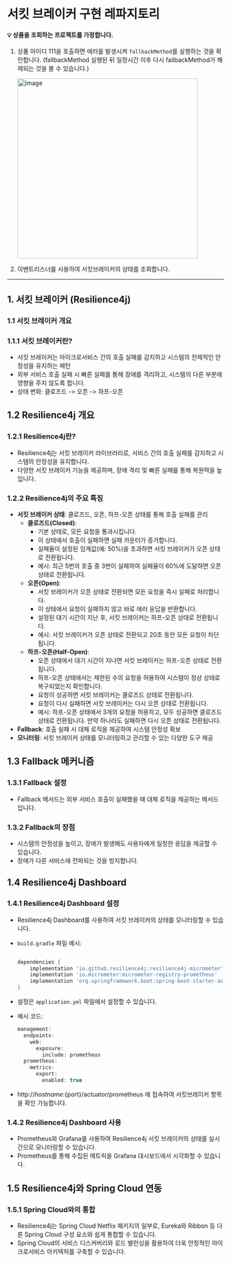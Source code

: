 
# 서킷 브레이커 구현 레파지토리

#### 💡 상품을 조회하는 프로젝트를 가정합니다.
1. 상품 아이디 111을 호출하면 에러를 발생시켜 `fallbackMethod`를 실행하는 것을 확인합니다.
   (fallbackMethod 실행된 뒤 일정시간 이후 다시 failbackMethod가 해제되는 것을 볼 수 있습니다.) 

    <img width="419" alt="image" src="https://github.com/user-attachments/assets/b90c1c5a-1281-4ca6-a076-8b29fa3d54c1">

3. 이벤트리스너를 사용하여 서킷브레이커의 상태를 조회합니다.

---

## 1. 서킷 브레이커 (Resilience4j)

### 1.1 서킷 브레이커 개요

### 1.1.1 서킷 브레이커란?

- 서킷 브레이커는 마이크로서비스 간의 호출 실패를 감지하고 시스템의 전체적인 안정성을 유지하는 패턴
- 외부 서비스 호출 실패 시 빠른 실패를 통해 장애를 격리하고, 시스템의 다른 부분에 영향을 주지 않도록 합니다.
- 상태 변화: 클로즈드 -> 오픈 -> 하프-오픈

## 1.2 Resilience4j 개요

### 1.2.1 Resilience4j란?

- Resilience4j는 서킷 브레이커 라이브러리로, 서비스 간의 호출 실패를 감지하고 시스템의 안정성을 유지합니다.
- 다양한 서킷 브레이커 기능을 제공하며, 장애 격리 및 빠른 실패를 통해 복원력을 높입니다.

### 1.2.2 Resilience4j의 주요 특징

- **서킷 브레이커 상태**: 클로즈드, 오픈, 하프-오픈 상태를 통해 호출 실패를 관리
    - **클로즈드(Closed)**:
        - 기본 상태로, 모든 요청을 통과시킵니다.
        - 이 상태에서 호출이 실패하면 실패 카운터가 증가합니다.
        - 실패율이 설정된 임계값(예: 50%)을 초과하면 서킷 브레이커가 오픈 상태로 전환됩니다.
        - 예시: 최근 5번의 호출 중 3번이 실패하여 실패율이 60%에 도달하면 오픈 상태로 전환됩니다.
    - **오픈(Open)**:
        - 서킷 브레이커가 오픈 상태로 전환되면 모든 요청을 즉시 실패로 처리합니다.
        - 이 상태에서 요청이 실패하지 않고 바로 에러 응답을 반환합니다.
        - 설정된 대기 시간이 지난 후, 서킷 브레이커는 하프-오픈 상태로 전환됩니다.
        - 예시: 서킷 브레이커가 오픈 상태로 전환되고 20초 동안 모든 요청이 차단됩니다.
    - **하프-오픈(Half-Open)**:
        - 오픈 상태에서 대기 시간이 지나면 서킷 브레이커는 하프-오픈 상태로 전환됩니다.
        - 하프-오픈 상태에서는 제한된 수의 요청을 허용하여 시스템이 정상 상태로 복구되었는지 확인합니다.
        - 요청이 성공하면 서킷 브레이커는 클로즈드 상태로 전환됩니다.
        - 요청이 다시 실패하면 서킷 브레이커는 다시 오픈 상태로 전환됩니다.
        - 예시: 하프-오픈 상태에서 3개의 요청을 허용하고, 모두 성공하면 클로즈드 상태로 전환됩니다. 만약 하나라도 실패하면 다시 오픈 상태로 전환됩니다.
- **Fallback**: 호출 실패 시 대체 로직을 제공하여 시스템 안정성 확보
- **모니터링**: 서킷 브레이커 상태를 모니터링하고 관리할 수 있는 다양한 도구 제공

## 1.3 Fallback 메커니즘

### 1.3.1 Fallback 설정

- Fallback 메서드는 외부 서비스 호출이 실패했을 때 대체 로직을 제공하는 메서드입니다.

### 1.3.2 Fallback의 장점

- 시스템의 안정성을 높이고, 장애가 발생해도 사용자에게 일정한 응답을 제공할 수 있습니다.
- 장애가 다른 서비스에 전파되는 것을 방지합니다.

## 1.4 Resilience4j Dashboard

### 1.4.1 Resilience4j Dashboard 설정

- Resilience4j Dashboard를 사용하여 서킷 브레이커의 상태를 모니터링할 수 있습니다.
- `build.gradle` 파일 예시:
    
    ```groovy
    
    dependencies {
        implementation 'io.github.resilience4j:resilience4j-micrometer'
        implementation 'io.micrometer:micrometer-registry-prometheus'
        implementation 'org.springframework.boot:spring-boot-starter-actuator'
    }
    
    ```
    
- 설정은 `application.yml` 파일에서 설정할 수 있습니다.
- 예시 코드:
    
    ```java
    management:
      endpoints:
        web:
          exposure:
            include: prometheus
      prometheus:
        metrics:
          export:
            enabled: true
    ```
    
- http://${hostname}:${port}/actuator/prometheus 에 접속하여 서킷브레이커 항목을 확인 가능합니다.

### 1.4.2 Resilience4j Dashboard 사용

- Prometheus와 Grafana를 사용하여 Resilience4j 서킷 브레이커의 상태를 실시간으로 모니터링할 수 있습니다.
- Prometheus를 통해 수집된 메트릭을 Grafana 대시보드에서 시각화할 수 있습니다.

## 1.5 Resilience4j와 Spring Cloud 연동

### 1.5.1 Spring Cloud와의 통합

- Resilience4j는 Spring Cloud Netflix 패키지의 일부로, Eureka와 Ribbon 등 다른 Spring Cloud 구성 요소와 쉽게 통합할 수 있습니다.
- Spring Cloud의 서비스 디스커버리와 로드 밸런싱을 활용하여 더욱 안정적인 마이크로서비스 아키텍처를 구축할 수 있습니다.

